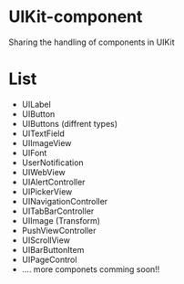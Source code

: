 # UIKit-component
Sharing the handling of components in UIKit


# List
- UILabel
- UIButton
- UIButtons (diffrent types)
- UITextField
- UIImageView
- UIFont
- UserNotification
- UIWebView
- UIAlertController
- UIPickerView
- UINavigationController
- UITabBarController
- UIImage (Transform)
- PushViewController
- UIScrollView
- UIBarButtonItem
- UIPageControl
- .... more componets comming soon!!
